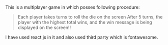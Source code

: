 This is a multiplayer game in which posses following procedure:

> Each player takes turns to roll the die on the screen
> After 5 turns, the player with the highest total wins, and the win message is being displayed on the screen!!

I have used react js in it and also used  third party which is fontawesome.
